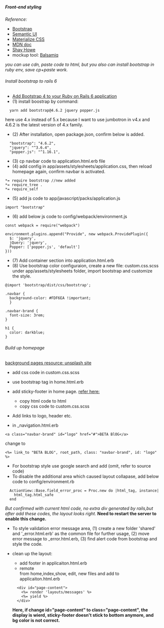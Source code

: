 ##### Front-end styling

_Reference:_
+ [Bootstrap](https://getbootstrap.com/)
+ [Semantic UI](https://semantic-ui.com/)
+ [Materialize CSS](https://materializecss.com/)
+ [MDN doc](https://developer.mozilla.org/en-US/docs/Web/HTML)
+ [Shay Howe](https://learn.shayhowe.com/)
+ mockup tool: [Balsamiq](https://balsamiq.com/)

 _you can use cdn, paste code to html, but you also can install bootstrap in ruby env, save cp+paste work._

###### Install bootstrap to rails 6
- [Add Bootstrap 4 to your Ruby on Rails 6 application](https://www.mashrurhossain.com/blog/rails6bootstrap4)
- (1) install boostrap by command:
```
  yarn add bootstrap@4.6.2 jquery popper.js
```
here use 4.x instead of 5.x because I want to use jumbotron in v4.x and 4.6.2 is the latest version of 4.x family.   
- (2) After installation, open package.json, confirm below is added.
```
  "bootstrap": "4.6.2",
  "jquery": "^3.6.4",
  "popper.js": "^1.16.1",
```
- (3) cp navbar code to application.html.erb file 
- (4) add config in app/assets/stylesheets/application.css, then reload homepage again, confirm navbar is activated.  
```
*= require bootstrap //new added
*= require_tree .
*= require_self
```
- (5) add js code to app/javascript/packs/application.js
```
import "bootstrap"
```
- (6) add below js code to config/webpack/environment.js
```
const webpack = require("webpack")

environment.plugins.append("Provide", new webpack.ProvidePlugin({
  $: 'jquery',
  jQuery: 'jquery',
  Popper: ['popper.js', 'default']
}))
```
- (7) Add container section into application.html.erb 
- (8) Use bootstrap color configuraion, create a new file: custom.css.scss under app/assets/stylesheets folder, import bootstrap and customize the style.  
```
@import 'bootstrap/dist/css/bootstrap';

.navbar {
  background-color: #FDF6EA !important;
  }
  
.navbar-brand {
  font-size: 3rem;
}  
  
h1 {
  color: darkblue;
}
```

###### Build up homepage
[background pages resource: unsplash site](https://unsplash.com/)

- add css code in custom.css.scss
- use bootstrap tag in home.html.erb
- add sticky-footer in home page.
  [refer here:](https://startbootstrap.com/snippets/sticky-footer-flexbox)
  - copy html code to html
  - copy css code to custom.css.scss

- Add links to logo, header etc.
 + in _navigation.html.erb
```
<a class="navbar-brand" id="logo" href="#">BETA BlOG</a>
```
change to 
```
<%= link_to "BETA BLOG", root_path, class: "navbar-brand", id: "logo" %>
```

- For bootstrap style use google search and add (omit, refer to source code)
- To disable the additional area which caused layout collapase, add below code to config/environment.rb
```
  ActionView::Base.field_error_proc = Proc.new do |html_tag, instance|
    html_tag.html_safe
  end
```
_But confirmed with current html code, no extra div generated by rails,but after add these codes, the layout looks right._
**Need to restart the server to enable this change.**  

- To style validation error message area, (1) create a new folder 'shared' and '_error.html.erb' as the common file for further usage, (2) move error message to _error.html.erb, (3) find alert code from bootstrap and style the code.

- clean up the layout: 
  + add footer in applicaiton.html.erb
  + remote <div class="page-content"></div> from home,index,show, edit, new files and add to applicaiton.html.erb
  ```
    <div id="page-content">
      <%= render 'layouts/messages' %>
      <%= yield %>
    </div>
  ```
  **Here, if change id="page-content" to class="page-content", the display is wierd, sticky-footer doesn't stick to bottom anymore, and bg color is not correct.** 





